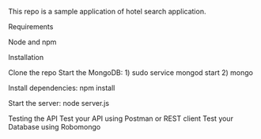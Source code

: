 This repo is a sample application of hotel search application.

Requirements

Node and npm

Installation

Clone the repo
Start the MongoDB: 1) sudo service mongod start
                   2) mongo
                   
Install dependencies: npm install

Start the server: node server.js

Testing the API Test your API using Postman or REST client Test your Database using Robomongo
